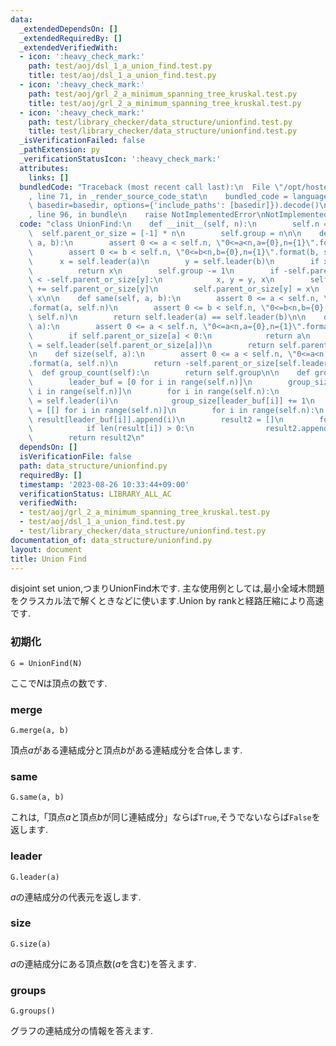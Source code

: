```yaml
---
data:
  _extendedDependsOn: []
  _extendedRequiredBy: []
  _extendedVerifiedWith:
  - icon: ':heavy_check_mark:'
    path: test/aoj/dsl_1_a_union_find.test.py
    title: test/aoj/dsl_1_a_union_find.test.py
  - icon: ':heavy_check_mark:'
    path: test/aoj/grl_2_a_minimum_spanning_tree_kruskal.test.py
    title: test/aoj/grl_2_a_minimum_spanning_tree_kruskal.test.py
  - icon: ':heavy_check_mark:'
    path: test/library_checker/data_structure/unionfind.test.py
    title: test/library_checker/data_structure/unionfind.test.py
  _isVerificationFailed: false
  _pathExtension: py
  _verificationStatusIcon: ':heavy_check_mark:'
  attributes:
    links: []
  bundledCode: "Traceback (most recent call last):\n  File \"/opt/hostedtoolcache/PyPy/3.7.13/x64/site-packages/onlinejudge_verify/documentation/build.py\"\
    , line 71, in _render_source_code_stat\n    bundled_code = language.bundle(stat.path,\
    \ basedir=basedir, options={'include_paths': [basedir]}).decode()\n  File \"/opt/hostedtoolcache/PyPy/3.7.13/x64/site-packages/onlinejudge_verify/languages/python.py\"\
    , line 96, in bundle\n    raise NotImplementedError\nNotImplementedError\n"
  code: "class UnionFind:\n    def __init__(self, n):\n        self.n = n\n      \
    \  self.parent_or_size = [-1] * n\n        self.group = n\n\n    def merge(self,\
    \ a, b):\n        assert 0 <= a < self.n, \"0<=a<n,a={0},n={1}\".format(a, self.n)\n\
    \        assert 0 <= b < self.n, \"0<=b<n,b={0},n={1}\".format(b, self.n)\n  \
    \      x = self.leader(a)\n        y = self.leader(b)\n        if x == y:\n  \
    \          return x\n        self.group -= 1\n        if -self.parent_or_size[x]\
    \ < -self.parent_or_size[y]:\n            x, y = y, x\n        self.parent_or_size[x]\
    \ += self.parent_or_size[y]\n        self.parent_or_size[y] = x\n        return\
    \ x\n\n    def same(self, a, b):\n        assert 0 <= a < self.n, \"0<=a<n,a={0},n={1}\"\
    .format(a, self.n)\n        assert 0 <= b < self.n, \"0<=b<n,b={0},n={1}\".format(b,\
    \ self.n)\n        return self.leader(a) == self.leader(b)\n\n    def leader(self,\
    \ a):\n        assert 0 <= a < self.n, \"0<=a<n,a={0},n={1}\".format(a, self.n)\n\
    \        if self.parent_or_size[a] < 0:\n            return a\n        self.parent_or_size[a]\
    \ = self.leader(self.parent_or_size[a])\n        return self.parent_or_size[a]\n\
    \n    def size(self, a):\n        assert 0 <= a < self.n, \"0<=a<n,a={0},n={1}\"\
    .format(a, self.n)\n        return -self.parent_or_size[self.leader(a)]\n\n  \
    \  def group_count(self):\n        return self.group\n\n    def groups(self):\n\
    \        leader_buf = [0 for i in range(self.n)]\n        group_size = [0 for\
    \ i in range(self.n)]\n        for i in range(self.n):\n            leader_buf[i]\
    \ = self.leader(i)\n            group_size[leader_buf[i]] += 1\n        result\
    \ = [[] for i in range(self.n)]\n        for i in range(self.n):\n           \
    \ result[leader_buf[i]].append(i)\n        result2 = []\n        for i in range(self.n):\n\
    \            if len(result[i]) > 0:\n                result2.append(result[i])\n\
    \        return result2\n"
  dependsOn: []
  isVerificationFile: false
  path: data_structure/unionfind.py
  requiredBy: []
  timestamp: '2023-08-26 10:33:44+09:00'
  verificationStatus: LIBRARY_ALL_AC
  verifiedWith:
  - test/aoj/grl_2_a_minimum_spanning_tree_kruskal.test.py
  - test/aoj/dsl_1_a_union_find.test.py
  - test/library_checker/data_structure/unionfind.test.py
documentation_of: data_structure/unionfind.py
layout: document
title: Union Find
---
```


disjoint set union,つまりUnionFind木です.
主な使用例としては,最小全域木問題をクラスカル法で解くときなどに使います.Union by rankと経路圧縮により高速です.

### 初期化

```
G = UnionFind(N)
```
ここで$N$は頂点の数です.

### merge

```
G.merge(a, b)
```
頂点$a$がある連結成分と頂点$b$がある連結成分を合体します.

### same

```
G.same(a, b)
```
これは,「頂点$a$と頂点$b$が同じ連結成分」ならば`True`,そうでないならば`False`を返します.

### leader

```
G.leader(a)
```
$a$の連結成分の代表元を返します.

### size

```
G.size(a)
```
$a$の連結成分にある頂点数($a$を含む)を答えます.

### groups

```
G.groups()
```
グラフの連結成分の情報を答えます.